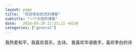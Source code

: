 ```yaml
---
layout: page
title:  "欢迎来到执念的博客"
subtitle: "一个大佬的博客"
date:   2016-05-20 21:21:21 +0530
categories: ["general"]
---
```

<span style="text-align:center;">我热爱和平，我喜欢音乐，古诗。</span> 
<span style="text-align:center;">我喜欢华语歌手，喜欢李白的诗</span>

[jekyll-docs]: http://jekyllrb.com/docs/home
[jekyll-gh]:   https://github.com/jekyll/jekyll
[jekyll-talk]: https://talk.jekyllrb.com/
